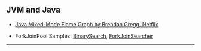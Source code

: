 
## JVM and Java

* [Java Mixed-Mode Flame Graph by Brendan Gregg, Netflix](./Brendan.Gregg--Java.Mixed.Mode.Flame.Graph.md)

* ForkJoinPool Samples: [BinarySearch](./java/forkjoinpool_sample/BinarySearch.java), [ForkJoinSearcher](./java/forkjoinpool_sample/ForkJoinSearcher.java)

---
